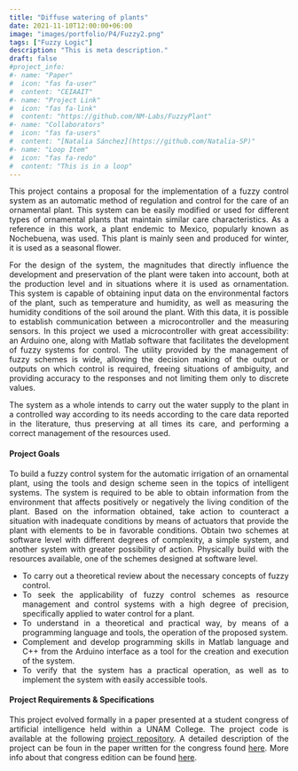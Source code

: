 ```yaml
---
title: "Diffuse watering of plants"
date: 2021-11-10T12:00:00+06:00
image: "images/portfolio/P4/Fuzzy2.png"
tags: ["Fuzzy Logic"]
description: "This is meta description."
draft: false
#project_info:
#- name: "Paper"
#  icon: "fas fa-user"
#  content: "CEIAAIT"
#- name: "Project Link"
#  icon: "fas fa-link"
#  content: "https://github.com/NM-Labs/FuzzyPlant"
#- name: "Collaborators"
#  icon: "fas fa-users"
#  content: "[Natalia Sánchez](https://github.com/Natalia-SP)"
#- name: "Loop Item"
#  icon: "fas fa-redo"
#  content: "This is in a loop"
---
```

<div style="text-align: justify">

This project contains a proposal for the implementation of a fuzzy control system as an automatic method of regulation and control for the care of an ornamental plant. This system can be easily modified or used for different types of ornamental plants that maintain similar care characteristics. As a reference in this work, a plant endemic to Mexico, popularly known as Nochebuena, was used. This plant is mainly seen and produced for winter, it is used as a seasonal flower.

For the design of the system, the magnitudes that directly influence the development and preservation of the plant were taken into account, both at the production level and in situations where it is used as ornamentation. This system is capable of obtaining input data on the environmental factors of the plant, such as temperature and humidity, as well as measuring the humidity conditions of the soil around the plant. With this data, it is possible to establish communication between a microcontroller and the measuring sensors. In this project we used a microcontroller with great accessibility: an Arduino one, along with Matlab software that facilitates the development of fuzzy systems for control. The utility provided by the management of fuzzy schemes is wide, allowing the decision making of the output or outputs on which control is required, freeing situations of ambiguity, and providing accuracy to the responses and not limiting them only to discrete values.

The system as a whole intends to carry out the water supply to the plant in a controlled way according to its needs according to the care data reported in the literature, thus preserving at all times its care, and performing a correct management of the resources used.


#### Project Goals

To build a fuzzy control system for the automatic irrigation of an ornamental plant, using the tools and design scheme seen in the topics of intelligent systems. The system is required to be able to obtain information from the environment that affects positively or negatively the living condition of the plant. Based on the information obtained, take action to counteract a situation with inadequate conditions by means of actuators that provide the plant with elements to be in favorable conditions. Obtain two schemes at software level with different degrees of complexity, a simple system, and another system with greater possibility of action. Physically build with the resources available, one of the schemes designed at software level.

- To carry out a theoretical review about the necessary concepts of fuzzy control.
- To seek the applicability of fuzzy control schemes as resource management and control systems with a high degree of precision, specifically applied to water control for a plant.
- To understand in a theoretical and practical way, by means of a programming language and tools, the operation of the proposed system.
- Complement and develop programming skills in Matlab language and C++ from the Arduino interface as a tool for the creation and execution of the system.
- To verify that the system has a practical operation, as well as to implement the system with easily accessible tools.


#### Project Requirements & Specifications

This project evolved formally in a paper presented at a student congress of artificial intelligence held within a UNAM College. The project code is available at the following [project repository](https://github.com/NM-Labs/FuzzyPlant). A detailed description of the project can be foun in the paper written for the congress found [here](http://virtual.cuautitlan.unam.mx/intar/ceiaait/wp-content/uploads/sites/14/2022/01/Controlador-Difuso-para-un-Sistema-de-Riego-Automa-%CC%81tico.pdf). More info about that congress edition can be found [here](http://virtual.cuautitlan.unam.mx/intar/ceiaait/wp-content/uploads/sites/14/2022/01/Controlador-Difuso-para-un-Sistema-de-Riego-Automa-%CC%81tico.pdf). </div>
